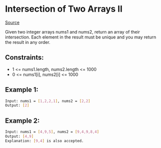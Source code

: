 # Intersection of Two Arrays II
[Source](https://leetcode.com/problems/intersection-of-two-arrays/)

Given two integer arrays nums1 and nums2, return an array of their intersection. Each element in the result must be unique and you may return the result in any order.

## Constraints:

 - 1 <= nums1.length, nums2.length <= 1000
 - 0 <= nums1[i], nums2[i] <= 1000

## Example 1:
```sh
Input: nums1 = [1,2,2,1], nums2 = [2,2]
Output: [2]
```

## Example 2:
```sh
Input: nums1 = [4,9,5], nums2 = [9,4,9,8,4]
Output: [4,9]
Explanation: [9,4] is also accepted.
```